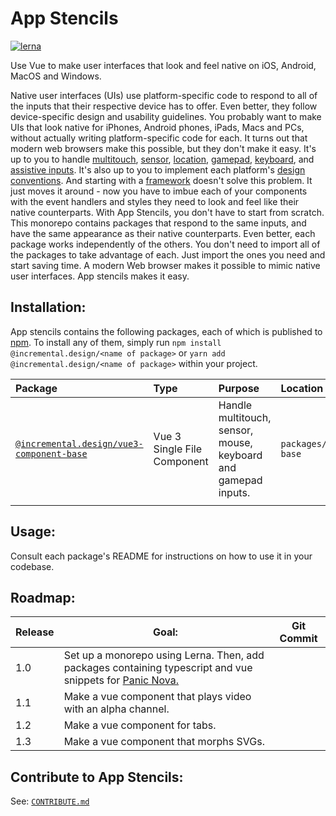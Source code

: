 # App Stencils

[![lerna](https://img.shields.io/badge/maintained%20with-lerna-cc00ff.svg)](https://lerna.js.org/)

Use Vue to make user interfaces that look and feel native on iOS, Android, MacOS and Windows.

Native user interfaces (UIs) use platform-specific code to respond to all of the inputs that their respective device has to offer. Even better, they follow device-specific design and usability guidelines. You probably want to make UIs that look native for iPhones, Android phones, iPads, Macs and PCs, without actually writing platform-specific code for each. It turns out that modern web browsers make this possible, but they don't make it easy. It's up to you to handle [multitouch](https://developer.mozilla.org/en-US/docs/Web/API/Touch_events), [sensor](https://developer.mozilla.org/en-US/docs/Web/API/Sensor_APIs), [location](https://developer.mozilla.org/en-US/docs/Web/API/Geolocation_API), [gamepad](https://developer.mozilla.org/en-US/docs/Web/API/Gamepad_API), [keyboard](https://developer.mozilla.org/en-US/docs/Web/API/KeyboardEvent), and [assistive inputs](https://developer.mozilla.org/en-US/docs/Web/Accessibility/ARIA). It's also up to you to implement each platform's [design](https://developer.apple.com/design/human-interface-guidelines/) [conventions](https://material.io). And starting with a [framework](https://www.youtube.com/watch?v=cuHDQhDhvPE) doesn't solve this problem. It just moves it around - now you have to imbue each of your components with the event handlers and styles they need to look and feel like their native counterparts. With App Stencils, you don't have to start from scratch. This monorepo contains packages that respond to the same inputs, and have the same appearance as their native counterparts. Even better, each package works independently of the others. You don't need to import all of the packages to take advantage of each. Just import the ones you need and start saving time. A modern Web browser makes it possible to mimic native user interfaces. App stencils makes it easy.

## Installation:

App stencils contains the following packages, each of which is published to [npm](https://www.npmjs.com/org/incremental.design?tab=packages). To install any of them, simply run `npm install @incremental.design/<name of package>` or `yarn add @incremental.design/<name of package>` within your project.

| Package                                                                               | Type                        | Purpose                                                        | Location                       |
| :------------------------------------------------------------------------------------ | :-------------------------- | :------------------------------------------------------------- | :----------------------------- |
| [`@incremental.design/vue3-component-base`](./packages/vue3/component-base/README.md) | Vue 3 Single File Component | Handle multitouch, sensor, mouse, keyboard and gamepad inputs. | `packages/vue3/component-base` |
|                                                                                       |                             |                                                                |                                |

## Usage:

Consult each package's README for instructions on how to use it in your codebase.

<!-- ### How App Stencils works: -->

<!-- All of the packages in app stencils fall into one of the following types:

| Type of Package                                                                      | Where to find it:                             |
| :----------------------------------------------------------------------------------- | :-------------------------------------------- |
| Vue 3 [Single File Component](https://v3.vuejs.org/guide/single-file-component.html) | `packages/vue3/component-<name of component>` |
| Vue 3 [Plugin](https://v3.vuejs.org/guide/plugins.html#plugins)                      | `packages/vue3/plugin-<name of plugin>`       |
| Vue 3 Helper Script                                                                  | `packages/vue3/utility-<name of script>`      |

Each package contains its own `README` with instructions that are specific to it.

App stencils is a monorepo that is managed by [Lerna](https://lerna.js.org/). Unlike most repositories, this repository contains the source code for not one, but several packages. In fact, the packages in this repository import each other. For example, every Vue 3 Single File Component package in this repository imports the `@incremental.design/vue3-component-base` package. Lerna is the tool that takes care of building each package and making it available to import into other packages.

This repository cannot be "run" in the typical sense of the word. It doesn't contain an executable, such as a web server or an app. Instead, it contains packages that can be imported into other projects. -->

## Roadmap:

| Release | Goal:                                                                                                                        | Git Commit |
| ------- | ---------------------------------------------------------------------------------------------------------------------------- | ---------- |
| 1.0     | Set up a monorepo using Lerna. Then, add packages containing typescript and vue snippets for [Panic Nova.](https://nova.app) |            |
| 1.1     | Make a vue component that plays video with an alpha channel.                                                                 |            |
| 1.2     | Make a vue component for tabs.                                                                                               |            |
| 1.3     | Make a vue component that morphs SVGs.                                                                                       |            |

## Contribute to App Stencils:

See: [`CONTRIBUTE.md`](./CONTRIBUTE.md)
